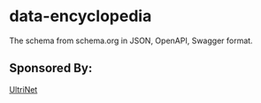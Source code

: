 # data-encyclopedia
The schema from schema.org in JSON, OpenAPI, Swagger format.

## Sponsored By:
[UltriNet](http://www.ultri.net)
